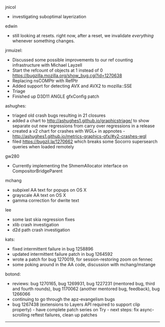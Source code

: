jnicol
* investigating suboptimal layerization



edwin
* still looking at resets. right now, after a reset, we invalidate _everything_ whenever something changes.



jrmuizel:
* Discussed some possible improvements to our ref counting infrastructure with Michael Layzell
* Start the refcount of objects at 1 instead of 0 https://bugzilla.mozilla.org/show_bug.cgi?id=1270638
* Replacing nsCOMPtr with RefPtr
* Added support for detecting AVX and AVX2 to mozilla::SSE
* Triage
* Finished up D3D11 ANGLE gfxConfig patch



ashughes:
* triaged old crash bugs resulting in 21 closures
* added a chart to http://ashughes1.github.io/graphicstriage/ to show separate out new regressions from carry over regressions in a release
* created a v2 chart for crashes with WGL+ in appnotes - http://ashughes1.github.io/metrics-graphics-gfx/#v2-crashes-wgl
* filed https://bugzil.la/1270662 which breaks some Socorro supersearch queries when loaded remotely



gw280
* Currently implementing the ShmemAllocator interface on CompositorBridgeParent



mchang
* subpixel AA text for popups on OS X
* grayscale AA text on OS X
* gamma correction for dwrite text



lee
* some last skia regression fixes
* xlib crash investigation
* d2d path crash investigation



kats:
* fixed intermittent failure in bug 1258896
* updated intermittent failure patch in bug 1264592
* wrote a patch for bug 1270019, for session-restoring zoom on fennec
* some poking around in the AA code, discussion with mchang/mstange



botond:
  - reviews: bug 1270165, bug 1269931, bug 1227231 (mentored bug, third and fourth rounds), bug 1170062 (another mentored bug, feedback), bug 1266066
  - continuing to go through the apz-evangelism bugs
  - bug 1267438 (extensions to Layers API required to support clip property) - have complete patch series on Try
          - next steps: fix async-scrolling reftest failures, clean up patches



________________


